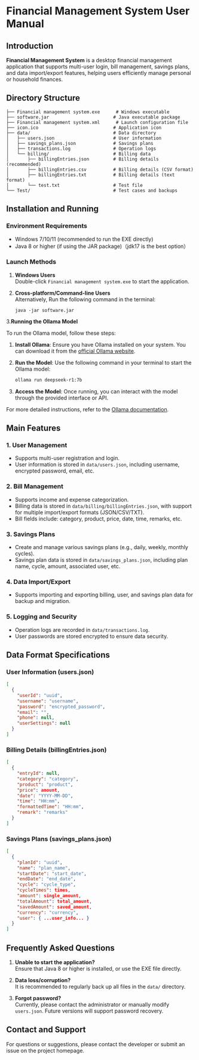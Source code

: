 # Financial Management System User Manual

## Introduction

**Financial Management System** is a desktop financial management application that supports multi-user login, bill management, savings plans, and data import/export features, helping users efficiently manage personal or household finances.

## Directory Structure

```
├── Financial management system.exe      # Windows executable
├── software.jar                        # Java executable package
├── Financial management system.xml      # Launch configuration file
├── icon.ico                            # Application icon
├── data/                               # Data directory
│   ├── users.json                      # User information
│   ├── savings_plans.json              # Savings plans
│   ├── transactions.log                # Operation logs
│   └── billing/                        # Billing data
│       ├── billingEntries.json         # Billing details (recommended)
│       ├── billingEntries.csv          # Billing details (CSV format)
│       ├── billingEntries.txt          # Billing details (text format)
│       └── test.txt                    # Test file
└── Test/                               # Test cases and backups
```

## Installation and Running

### Environment Requirements

- Windows 7/10/11 (recommended to run the EXE directly)
- Java 8 or higher (if using the JAR package)（jdk17 is the best option）

### Launch Methods

1. **Windows Users**  
   Double-click `Financial management system.exe` to start the application.

2. **Cross-platform/Command-line Users**  
   Alternatively, Run the following command in the terminal:
   ```
   java -jar software.jar
   ```
3.**Running the Ollama Model**

To run the Ollama model, follow these steps:

1. **Install Ollama**: Ensure you have Ollama installed on your system. You can download it from the [official Ollama website](https://ollama.ai/).

2. **Run the Model**: Use the following command in your terminal to start the Ollama model:
   ```bash
   ollama run deepseek-r1:7b
   ```

3. **Access the Model**: Once running, you can interact with the model through the provided interface or API.

For more detailed instructions, refer to the [Ollama documentation](https://ollama.ai/docs).

## Main Features

### 1. User Management

- Supports multi-user registration and login.
- User information is stored in `data/users.json`, including username, encrypted password, email, etc.

### 2. Bill Management

- Supports income and expense categorization.
- Billing data is stored in `data/billing/billingEntries.json`, with support for multiple import/export formats (JSON/CSV/TXT).
- Bill fields include: category, product, price, date, time, remarks, etc.

### 3. Savings Plans

- Create and manage various savings plans (e.g., daily, weekly, monthly cycles).
- Savings plan data is stored in `data/savings_plans.json`, including plan name, cycle, amount, associated user, etc.

### 4. Data Import/Export

- Supports importing and exporting billing, user, and savings plan data for backup and migration.

### 5. Logging and Security

- Operation logs are recorded in `data/transactions.log`.
- User passwords are stored encrypted to ensure data security.

## Data Format Specifications

### User Information (users.json)

```json
[
  {
    "userId": "uuid",
    "username": "username",
    "password": "encrypted_password",
    "email": "",
    "phone": null,
    "userSettings": null
  }
]
```

### Billing Details (billingEntries.json)

```json
[
  {
    "entryId": null,
    "category": "category",
    "product": "product",
    "price": amount,
    "date": "YYYY-MM-DD",
    "time": "HH:mm",
    "formattedTime": "HH:mm",
    "remark": "remarks"
  }
]
```

### Savings Plans (savings_plans.json)

```json
[
  {
    "planId": "uuid",
    "name": "plan_name",
    "startDate": "start_date",
    "endDate": "end_date",
    "cycle": "cycle_type",
    "cycleTimes": times,
    "amount": single_amount,
    "totalAmount": total_amount,
    "savedAmount": saved_amount,
    "currency": "currency",
    "user": { ...user_info... }
  }
]
```

## Frequently Asked Questions

1. **Unable to start the application?**  
   Ensure that Java 8 or higher is installed, or use the EXE file directly.

2. **Data loss/corruption?**  
   It is recommended to regularly back up all files in the `data/` directory.

3. **Forgot password?**  
   Currently, please contact the administrator or manually modify `users.json`. Future versions will support password recovery.

## Contact and Support

For questions or suggestions, please contact the developer or submit an issue on the project homepage.
